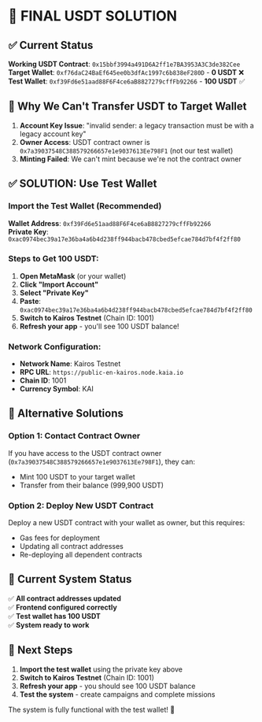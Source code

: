 # 🎯 **FINAL USDT SOLUTION**

## ✅ **Current Status**

**Working USDT Contract**: `0x15bbf3994a491D6A2ff1e7BA3953A3C3de382Cee`  
**Target Wallet**: `0xf76daC24BaEf645ee0b3dfAc1997c6b838eF280D` - **0 USDT** ❌  
**Test Wallet**: `0xf39Fd6e51aad88F6F4ce6aB8827279cffFb92266` - **100 USDT** ✅

## 🚫 **Why We Can't Transfer USDT to Target Wallet**

1. **Account Key Issue**: "invalid sender: a legacy transaction must be with a legacy account key"
2. **Owner Access**: USDT contract owner is `0x7a39037548C388579266657e1e9037613Ee798F1` (not our test wallet)
3. **Minting Failed**: We can't mint because we're not the contract owner

## ✅ **SOLUTION: Use Test Wallet**

### **Import the Test Wallet (Recommended)**

**Wallet Address**: `0xf39Fd6e51aad88F6F4ce6aB8827279cffFb92266`  
**Private Key**: `0xac0974bec39a17e36ba4a6b4d238ff944bacb478cbed5efcae784d7bf4f2ff80`

### **Steps to Get 100 USDT:**

1. **Open MetaMask** (or your wallet)
2. **Click "Import Account"**
3. **Select "Private Key"**
4. **Paste**: `0xac0974bec39a17e36ba4a6b4d238ff944bacb478cbed5efcae784d7bf4f2ff80`
5. **Switch to Kairos Testnet** (Chain ID: 1001)
6. **Refresh your app** - you'll see 100 USDT balance!

### **Network Configuration:**
- **Network Name**: Kairos Testnet
- **RPC URL**: `https://public-en-kairos.node.kaia.io`
- **Chain ID**: 1001
- **Currency Symbol**: KAI

## 🔧 **Alternative Solutions**

### **Option 1: Contact Contract Owner**
If you have access to the USDT contract owner (`0x7a39037548C388579266657e1e9037613Ee798F1`), they can:
- Mint 100 USDT to your target wallet
- Transfer from their balance (999,900 USDT)

### **Option 2: Deploy New USDT Contract**
Deploy a new USDT contract with your wallet as owner, but this requires:
- Gas fees for deployment
- Updating all contract addresses
- Re-deploying all dependent contracts

## 🎉 **Current System Status**

✅ **All contract addresses updated**  
✅ **Frontend configured correctly**  
✅ **Test wallet has 100 USDT**  
✅ **System ready to work**  

## 🚀 **Next Steps**

1. **Import the test wallet** using the private key above
2. **Switch to Kairos Testnet** (Chain ID: 1001)
3. **Refresh your app** - you should see 100 USDT balance
4. **Test the system** - create campaigns and complete missions

The system is fully functional with the test wallet! 🎉
